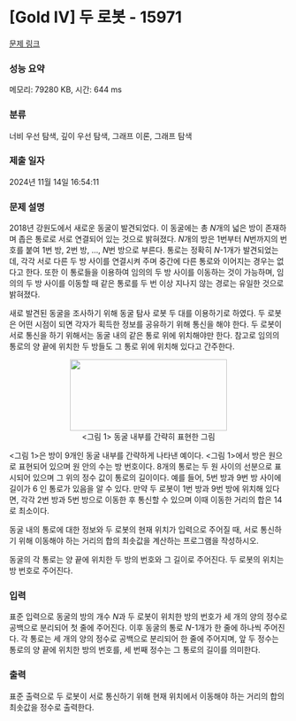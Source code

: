 # [Gold IV] 두 로봇 - 15971 

[문제 링크](https://www.acmicpc.net/problem/15971) 

### 성능 요약

메모리: 79280 KB, 시간: 644 ms

### 분류

너비 우선 탐색, 깊이 우선 탐색, 그래프 이론, 그래프 탐색

### 제출 일자

2024년 11월 14일 16:54:11

### 문제 설명

<p>2018년 강원도에서 새로운 동굴이 발견되었다. 이 동굴에는 총 <em>N</em>개의 넓은 방이 존재하며 좁은 통로로 서로 연결되어 있는 것으로 밝혀졌다. <em>N</em>개의 방은 1번부터 <em>N</em>번까지의 번호를 붙여 1번 방, 2번 방, …, <em>N</em>번 방으로 부른다. 통로는 정확히 <em>N</em>-1개가 발견되었는데, 각각 서로 다른 두 방 사이를 연결시켜 주며 중간에 다른 통로와 이어지는 경우는 없다고 한다. 또한 이 통로들을 이용하여 임의의 두 방 사이를 이동하는 것이 가능하며, 임의의 두 방 사이를 이동할 때 같은 통로를 두 번 이상 지나지 않는 경로는 유일한 것으로 밝혀졌다.</p>

<p>새로 발견된 동굴을 조사하기 위해 동굴 탐사 로봇 두 대를 이용하기로 하였다. 두 로봇은 어떤 시점이 되면 각자가 획득한 정보를 공유하기 위해 통신을 해야 한다. 두 로봇이 서로 통신을 하기 위해서는 동굴 내의 같은 통로 위에 위치해야만 한다. 참고로 임의의 통로의 양 끝에 위치한 두 방들도 그 통로 위에 위치해 있다고 간주한다.</p>

<p style="text-align: center;"><img alt="" src="https://upload.acmicpc.net/869fb1ce-7817-43c3-8a8a-f7b5bcadc911/-/preview/" style="width: 284px; height: 129px;"><br>
<그림 1> 동굴 내부를 간략히 표현한 그림</p>

<p><그림 1>은 방이 9개인 동굴 내부를 간략하게 나타낸 예이다. <그림 1>에서 방은 원으로 표현되어 있으며 원 안의 수는 방 번호이다. 8개의 통로는 두 원 사이의 선분으로 표시되어 있으며 그 위의 정수 값이 통로의 길이이다. 예를 들어, 5번 방과 9번 방 사이에 길이가 6 인 통로가 있음을 알 수 있다. 만약 두 로봇이 1번 방과 9번 방에 위치해 있다면, 각각 2번 방과 5번 방으로 이동한 후 통신할 수 있으며 이때 이동한 거리의 합은 14로 최소이다.</p>

<p>동굴 내의 통로에 대한 정보와 두 로봇의 현재 위치가 입력으로 주어질 때, 서로 통신하기 위해 이동해야 하는 거리의 합의 최솟값을 계산하는 프로그램을 작성하시오.</p>

<p>동굴의 각 통로는 양 끝에 위치한 두 방의 번호와 그 길이로 주어진다. 두 로봇의 위치는 방 번호로 주어진다.</p>

### 입력 

 <p>표준 입력으로 동굴의 방의 개수 <em>N</em>과 두 로봇이 위치한 방의 번호가 세 개의 양의 정수로 공백으로 분리되어 첫 줄에 주어진다. 이후 동굴의 통로 <em>N</em>-1개가 한 줄에 하나씩 주어진다. 각 통로는 세 개의 양의 정수로 공백으로 분리되어 한 줄에 주어지며, 앞 두 정수는 통로의 양 끝에 위치한 방의 번호를, 세 번째 정수는 그 통로의 길이를 의미한다.</p>

### 출력 

 <p>표준 출력으로 두 로봇이 서로 통신하기 위해 현재 위치에서 이동해야 하는 거리의 합의 최솟값을 정수로 출력한다.</p>

